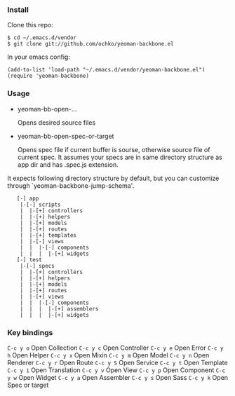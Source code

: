 ### Install

Clone this repo:

```shell
$ cd ~/.emacs.d/vendor
$ git clone git://github.com/ochko/yeoman-backbone.el
```

In your emacs config:

```elisp
(add-to-list 'load-path "~/.emacs.d/vendor/yeoman-backbone.el")
(require 'yeoman-backbone)
```
### Usage

- yeoman-bb-open-...

   Opens desired source files

- yeoman-bb-open-spec-or-target

   Opens spec file if current buffer is sourse, otherwise source file
   of current spec. It assumes your specs are in same directory structure
   as app dir and has .spec.js extension.

It expects following directory structure by default, but you can customize
through `yeoman-backbone-jump-schema'.

```
   [-] app
    |-[-] scripts
    |  |-[+] controllers
    |  |-[+] helpers
    |  |-[+] models
    |  |-[+] routes
    |  |-[+] templates
    |  |-[-] views
    |  |  |-[-] components
    |  |  |  |-[+] widgets
   [-] test
    |-[-] specs
    |  |-[+] controllers
    |  |-[+] helpers
    |  |-[+] models
    |  |-[+] routes
    |  |-[+] views
    |  |  |-[-] components
    |  |  |  |-[+] assemblers
    |  |  |  |-[+] widgets
```

### Key bindings

`C-c y o` Open Collection
`C-c y c` Open Controller
`C-c y e` Open Error
`C-c y h` Open Helper
`C-c y x` Open Mixin
`C-c y m` Open Model
`C-c y n` Open Renderer
`C-c y r` Open Route
`C-c y S` Open Service
`C-c y t` Open Template
`C-c y i` Open Translation
`C-c y v` Open View
`C-c y p` Open Component
`C-c y w` Open Widget
`C-c y a` Open Assembler
`C-c y s` Open Sass
`C-c y k` Open Spec or target
